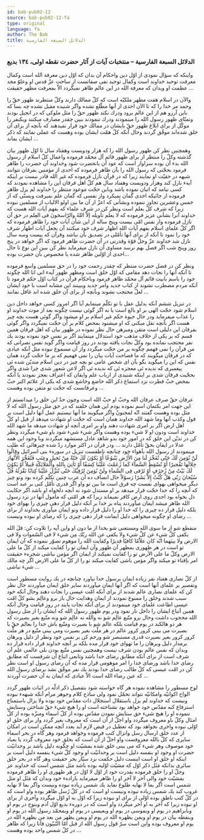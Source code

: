 ```yaml
---
id: bab-pub02-12
source: bab-pub02-12-fa
type: original
language: fa
author: The Bab
title: الدلائل السبعة الفارسية
---
```

### الدلائل السبعة الفارسية – منتخبات آيات از آثار حضرت نقطه اولى، ۱۳٤ بديع

واينكه كه سؤال نمودى از اوّل دين واحكام آن بدان كه اوّل دين معرفة الله است وكمال معرفت توحيد خداوند است وكمال توحيد نفى صفاتست از ساحت عزّ قدس او وعلوّ مجد عظمت او وبدان كه معرفة الله در اين عالم ظاهر نميگردد الاّ بمعرفت مظهر حقيقت ...

والآن در اسلام هفت مظهر ملكيّه است كه كلّ ممالك دارند وكلّ منتظرند ظهور حقّ را وحمد مر خدا را كه تا الآن احدى از آنها مطّلع نشده واگر شنيده مقبل نشده چه بسا كه باين آرزو هم از اين عالم برود ودرك نكند ظهور حقّ را مثل ملوكى كه در انجيل بودند وتمنّاى ظهور رسول الله را مينمودند ودرك ننمودند ببين چقدر مصارف ميكنند ويكنفر را موكّل از براى ابلاغ ظهور حقّ بايشان در ممالك خود قرار نميدهند كه بآنچه از براى آن خلق شده‌اند موفّق گردند وحال آنكه كلّ همّت ايشان بوده وهست كه عملى نمايند كه ذكر ايشان بماند ...

وهمچنين نظر كن ظهور رسول الله را كه هزار ودويست وهفتاد سال تا اوّل ظهور بيان گذشته وكلّ را منتظر از براى ظهور قائم آل محمّد فرموده واعمال كلّ اسلام از رسول الله بدء آن بوده سزاوار است كه عود آن بانحضرت شود وخداوند آن حضرت را ظاهر فرمود بحجّتى كه رسول الله را بآن ظاهر فرموده كه احدى از مؤمنين بفرقان نتوانند شبهه در حقيّت او نمايند زيرا كه در قرآن نازل فرموده كه غير الله قادر نيست بر اينكه آيهء نازل كند وهزار ودويست وهفتاد سال هم كلّ اهل فرقان اين را مشاهده نمودند كه كسى نيامد كه اتيان نموده باشد وباين حجّت موعود منتظر را خداوند لم يزل ظاهر فرموده از جائيكه احدى گمان نميكرد واز نفسى كه گمان علم نميرفت وبسنّى كه از خمس وعشرين تجاوز ننموده وبشأنى كه اعزّ از آن ما بين اولو الالباب از مسلمين نبوده زيرا كه شرف كلّ بعلم است ونظر كن در شرف علماء كه بفهم آيات الله هست كه خداوند آنرا بشأنى عزيز فرموده كه لا يعلم تأويله إلاّ اللهُ والرّاسخونَ فى العِلم در حق آن نازل فرموده واز نفس امّى بيست وپنج ساله از اين شأن آيات خود را ظاهر فرموده كه اگر كلّ علماى اسلام بفهم آيات الله اظهار شرف خود ميكنند آن بجعل آيات اظهار شرف خود را نمود تا آنكه از براى آنها تأمّلى در تصديق بآن نباشد وقرآن كه بيست وسه سال نازل شد خداوند عزّ وجلّ قوّة وقدرتى در آن حضرت ظاهر فرمود كه اگر خواهد در پنج روز وپنج شب اگر فصل بهم نرسد مساوى آن نازل ميفرمايد نظر كن ببين اين نوع تا حال احدى از اوّلين ظاهر شده يا مخصوص بآن حضرت بوده‏...

ونظر كن در فضل حضرت منتظر كه چقدر رحمت خود را در حق مسلمين واسع فرموده تا آنكه آنها را نجات دهد مقامى كه اوّل خلق است ومظهر ظهور آيهء انى انا الله چگونه خود را باسم بابيت قائم آل محمّد ظاهر فرمود وباحكام قرآن در كتاب اوّل حكم فرمود تا آنكه مردم مضطرب نشوند از كتاب جديد وامر جديد وببينند اين مشابه است با خود ايشان لعلّ محتجب نشوند وبآنچه از براى آن خلق شده اند غافل نمانند ...

در تنزيل ششم آنكه بدليل عقل با تو تكلّم مينمايم آيا اگر امروز كسى خواهد داخل دين اسلام شود حجّت الهى بر او بالغ است يا نه اگر گوئى نيست چگونه بعد از موت خداوند او را عذاب ميفرمايد ودر حال حيوة حكم غير اسلام بر او ميشود واگر گوئى هست بچه چيز هست اگر بآنچه نقل ميكنى كه او ميشنود بمحض كلام بر آن حجّت نميگردد واگر گوئى بفرقان اين دليلى است متقن ومبرهن حال نظر نموده در ظهور بيان كه اهل فرقان همين قسم كه بر يكى از خلاف مذهب خود استدلال مينمايند اگر بر نفس خود نموده بودند يك نفر محتجب نمانده بود وكلّ نجات يافته بودند در روز قيامت واگر گويد نفس نصرانى كه من قرآن را نمى فهمم چگونه بر من حجّت ميگردد واز آن مسموع نبوده مثل آنكه عبادى كه در فرقان ميگويند كه ما فصاحت آيات بيان را نمى فهميم كه بر ما حجّت گردد همان نفس كه اين را ميگويد بگو بآن اى شخص عامى تو بچه چيز در دين اسلام متديّن شده ئى پيغمبرى كه نديده ئى معجزه ئى كه نديده ئى اگر لاعن شعور شدى چرا شدى واگر بحجّيت فرقان شدى بر اينكه شنيدى از ارباب علم وايقان كه اعتراف بعجز نمودند يا آنكه بمحض حبّ فطرت نزد استماع ذكر الله خاضع وخاشع شدى كه يكى از علائم اكبر حبّ وعرفانست كه حجّت تو متقن بوده وهست ...

عرفان حقّ صرف عرفان الله وحبّ او حبّ الله است وچون حدّ اين خلق را ميدانستم از اين جهت امر بكتمان اسم نموده بودم اين همان خلقند كه در حق مثل رسول الله كه لا مثل بوده وهست گفتند انّه لمجنونٌ واگر ميگويند ما آنها نيستيم عمل آنها دليل است بر قول وكذب آنها وما شهد الله خداوند همان است كه حجّت او شهادت ميدهد از قبل او كلّ اهل ارض اگر بر امرى شهادت دهند واو بر امرى آنچه او شهادت ميدهد ما شهد الله خداوند است ودون او لا شيء بوده وهست واگر شيء شيء شود باو شيء ميگردد ونظر كن در تديّن اين خلق كه در امور خود بدو شاهد عادل مستشهد ميگردند وبا وجود اين همه عدلا در ايقان بحقّ تأمّل دارند ... ودر قرآن در اكثر موارد ردّ شده چيزهائى كه طلب مينمودند از رسول الله باَهواء خود چنانچه ناطقست تنزيل در سورهء بنى اسرائيل وقالُوا لَنْ نُؤمِنَ لَكَ حَتّى تُفَجِّرَ لَنا مِنَ الأَرْضِ يَنْبوُعًا أَوْ يَكوُنَ لَكَ جَنّةٌ مِنْ نَخيلٍ وعِنَبٍ فَتُفَجِّرَ الأَنْهارَ خِلالَها تَفْجيرًا أَوْ تُسْقِطَ السَّمآءَ کَما زَعَمْتَ عَلَيْنا کِسَفًا أَوْ تَأتِيَ بِاللهِ والْمَلا‏ئِکَةِ قَبيلاً أَوْ يَکوُنَ لَكَ بَيْتٌ مِنْ زُخرُفٍ أَوْ تَرْقى فِى السَّمآءِ ولَنْ نُؤمِنَ لِرُقِيِّكَ حَتّى تُنَزِّلَ عَلَيْنا کِتابًا نَقْرَئُهُ قُلْ سُبْحانَ رَبّى هَلْ کُنْتُ إِلاّ بَشَرًا رَسوُلاً حال انصاف ده آن عرب چنين تكلّم كرده بود وتو چيز ديگر ميخواهى بهواى نفست چه فرق است ما بين تو واو اگر قدرى تأمّل كنى بر عبد است كه آنچه را كه خدا حجّت قرار ميدهد بر او مستدل شود نه آنچه دلخواه او باشد اگر حكايت دل بخواه بود احدى روى ارض كافر نميماند زيرا كه هر امّتى كه مأمول آنها در نزد رسول الله ظاهر ميشد ايمان ميآوردند پناه بر خدا بر آنكه دليل قرار دهى چيزى را بهواى خود بلكه دليل قرار ده چيزى را كه خدا او را دليل قرار داده وتو ايمان ميآورى بخداوند از براى رضاى او چگونه ميخواهى دليل ايمانت قرار دهى چيزى را كه رضاى او نبوده ونيست ...

منقطع شو از ما سوى الله ومستغنى شو بخدا از ما دون او واين آيه را تلاوت كن: قلَ الله يكفى كلَّ شيء عن كلِّ شيء ولا يكفى عن الله ربّك مِن شيء لا فى السّموات ولا فى الارض ولا بينَهما انّه كان علاّمًا كافيًا قديرًا وكفايت الله را موهوم تصوّر ننموده كه آن ايمان تو است در هر ظهورى بمظهر آن ظهور وآن ايمان تو را كفايت‏ ميكند از كلّ ما على الارض وكلّ ما على الأرض تو را كفايت نميكند از ايمان اگر مؤمن نباشى شجرهء حقيقت امر باِفناء تو ميكند واگر مؤمن باشى كفايت ميكند تو را از كلّ ما على الارض اگر چه مالك شيء نباشى ...

از كلّ نصارى هفتاد نفر زياده ايمان برسول خدا نياورد چنانچه در يك روايت مسطور است وتقصير بر علماى آنها است كه اگر آنها ايمان ميآوردند ساير خلق ايمان ميآوردند حال نظر كن كه علماى نصارى عالم شدند از براى آنكه امّت عيسى را نجات دهند وحال آنكه خود سبب شدند وخلق را ممنوع نمودند از ايمان وهدايت حال باز برو وعالِم بشو كلّ امّت عيسى اطاعت علماى خود مينمودند از براى آنكه نجات يابند در روز قيامت وحال آنكه همين اَتباع ايشان را داخل نار نمود ودر يوم ظهور رسول الله كه ايشان را از مثل رسول الله محجوب داشت وحال برو متّبع عالِم شو نه والله نه عالِم شو ونه متّبع بغير بصيرت كه هر دو هالكند در يوم قيامت بلكه عالم شو با بصيرت ومتّبع باش خدا را بعالم حقّ با بصيرت مى بينى كرور كرور عالم در هر ملّت بغير بصيرت ومی ‌بينى متّبع در هر ملّت كرور كرور بغير بصيرت قدرى مستبصر شو ورحم كن بر نفس خود ونظر از دليل وبرهان برمدار دليل وبرهان را ما تهواى خود قرار مده بلكه بر آنچه خداوند قرار داده قرار ده وبدان ‏كه نفس عالم بودن شرف نيست وهمچنين نفس متّبع‏ بودن بلى عالمى علم آن شرف است از براى آنكه مطابق رضاى خدا باشد وتابعى اتباع آن شرفست كه مطابق رضاى خدا باشد ورضاى خدا را امر موهومى قرار مده كه آن رضاى رسول او است نظر كن در امّت عيسى كه كلّ طالب رضاى خدا بودند يك نفر موفّق نشد برضاى رسول الله كه ‏عين رضاء الله است الاّ عبادى كه ايمان به آن حضرت آوردند‏ ...

لوح مسطور را مشاهده نموده هر گاه خواسته شود بتفصيل ذكر ادلّه در اثبات ظهور گردد الواح اكوانيّه وامكانيّه نتواند تحمّل نمود ولى ساذج كلام وجوهر مرام آنكه شبههء نبوده ونيست كه خداوند لم يزل باستقلال استجلال ذات مقدّس خود بوده ولا يزال باستمناع استرفاع كنه مقدّس خود خواهد بود نشناخته است او را هيچ شيء حقّ شناختن وستايش ننموده او را هيچ شيء حق ستايش نمودن مقدّس بوده از كلّ اسماء ومنزّه بوده از كلّ امثال وكلّ باو معروف ميگردد واو اجلّ از آن است كه معروف بغير گردد واز براى خلق او اوّلى نبوده واخرى نخواهد بود كه تعطيل در فيض لازم آيد بعدد آنچه ممكن است در امكان از عدد خلق ارسال رسل وانزال كتب فرموده وخواهد فرمود وهر گاه در بحر اسماء سايرى كه كلّ بالله معروفست واو اجلّ از آن است كه بخلق خود معروف گردد يا بعباد خود موصوف وهر شيء كه مى بينی خلق شده بمشيّت او چگونه دليل باشد بر وحدانيّت حضرت او وجود او بنفسه دليل است بر وحدانيّت او وجود كلّ شيء بنفسه دليل است بر اينكه او خلق او است اينست دليل حكمت نزد سيّار بحر حقيقت وهر گاه در بحر خلق سائرى بدانكه مَثَل ذكر اوّل كه مشيّت اوّليه بوده باشد مثل شمس است كه خداوند عز وجلّ او را خلق فرموده بقدرت خود از اوّل لا اوّل در هر ظهورى او را ظاهر فرموده بمشيّت خود والى آخر لا آخر او را ظاهر ميفرمايد بارادهء خود وبدان كه مَثَل او مثل شمس است اگر بما لا نهايه طلوع نمايد يك شمس زياده نبوده ونيست واگر بما لا نهايه غروب كند يك شمس زياده نبوده ونيست او است كه در كلّ رُسل ظاهر بوده واو است كه در كلّ كتب ناطق بوده اوّلى از براى او نبوده زيرا كه اوّل به او اوّل ميگردد وآخرى از براى او نبوده زيرا كه آخر به او آخر ميگردد واو است كه در دورهء بديع اوّل آدم وبنوح در يوم او وبابراهيم در يوم او وبموسى در يوم او وبعيسى در يوم او وبمحمّد رسول الله در يوم او وبنقطه بيان در يوم او وبمن يظهره الله در يوم او وبمن يظهر من بعد من يظهره الله در يوم او معروف بوده واين است سرّ قول رسول الله از قبل امّا النّبيّون فاَنا زيرا كه ظاهر در كلّ شمس واحد بوده وهست ...